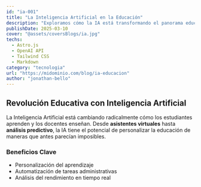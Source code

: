 ```yaml
---
id: "ia-001"
title: "La Inteligencia Artificial en la Educación"
description: "Exploramos cómo la IA está transformando el panorama educativo, desde tutores virtuales hasta sistemas de aprendizaje personalizados."
publishDate: 2025-03-10
cover: "@assets/coversBlogs/ia.jpg"
techs:
  - Astro.js
  - OpenAI API
  - Tailwind CSS
  - Markdown
category: "tecnologia"
url: "https://midominio.com/blog/ia-educacion"
author: "jonathan-bello"
---
```


## Revolución Educativa con Inteligencia Artificial

La Inteligencia Artificial está cambiando radicalmente cómo los estudiantes aprenden y los docentes enseñan. Desde **asistentes virtuales** hasta **análisis predictivo**, la IA tiene el potencial de personalizar la educación de maneras que antes parecían imposibles.

### Beneficios Clave

- Personalización del aprendizaje
- Automatización de tareas administrativas
- Análisis del rendimiento en tiempo real
